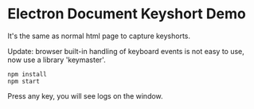 Electron Document Keyshort Demo
==========================

It's the same as normal html page to capture keyshorts.

Update: browser built-in handling of keyboard events is not easy to use,
now use a library 'keymaster'.

```
npm install
npm start
```

Press any key, you will see logs on the window.
